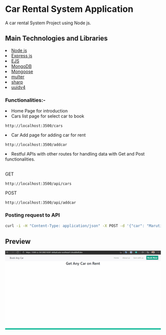 # Car Rental System Application



A car rental System Project using Node js.

## Main Technologies and Libraries
<li><a href="https://nodejs.org/">Node js</a>
<li><a href="https://expressjs.com/">Express js</a>
<li><a href="https://ejs.co/">EJS</a>
<li><a href="https://www.mongodb.com/">MongoDB</a>
<li><a href="https://mongoosejs.com/">Mongoose</a>
<li><a href="https://www.npmjs.com/package/multer">multer</a>
<li><a href="https://www.npmjs.com/package/sharp">sharp</a>
<li><a href="https://www.npmjs.com/package/uuid">uuidv4</a>



### Functionalities:-
<li>Home Page for introduction
<li>Cars list page for select car to book

```Link
http://localhost:3500/cars
```
<li>Car Add page for adding car for rent

```Link
http://localhost:3500/addcar
```
<li>Restful APIs with other routes for handling data with Get and Post functionalities.

<br>GET

```Link
http://localhost:3500/api/cars
```

POST
```Link
http://localhost:3500/api/addcar
```

### Posting request to API

```Bash
curl -i -H "Content-Type: application/json" -X POST -d '{"car": "Maruti","model": "2018","fair": "$5000"}' http://localhost:3500/addcar
```

## Preview


<img src="previews/rent-1.gif">

